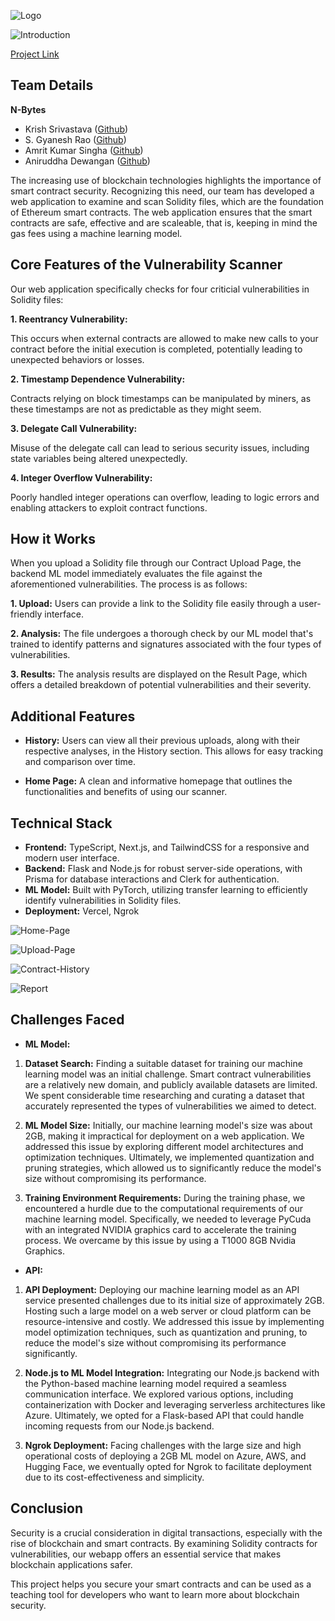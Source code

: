 ![Logo](https://cdn.discordapp.com/attachments/1075621727004016721/1232023393944211476/logo.png?ex=66391633&is=6626a133&hm=ddc683698452ff6f5ef5d444d985c58cbffbaf4b31b2b4d042b7e55b1bd7e4dc&)

![Introduction](https://media.giphy.com/media/v1.Y2lkPTc5MGI3NjExc2JtNjRmMmYwZnBzb2J0a3hxY3g1ZjZ3OTF0b216YTR0NWdtNTF6bCZlcD12MV9pbnRlcm5hbF9naWZfYnlfaWQmY3Q9Zw/PWiW9Wq3BnlRLlJkDw/giphy.gif)

[Project Link](https://github.com/Gyanesh-Rao28/smartverify)

## **Team Details**
**N-Bytes**
- Krish Srivastava    ([Github](https://github.com/retr0-kernel/))
- S. Gyanesh Rao      ([Github](https://github.com/Gyanesh-Rao28))
- Amrit Kumar Singha  ([Github](https://github.com/Amrit-Kumar-Singha))
- Aniruddha Dewangan  ([Github](https://github.com/Ani-RudE))

The increasing use of blockchain technologies highlights the importance of smart contract security. Recognizing this need, our team has developed a web application to examine and scan Solidity files, which are the foundation of Ethereum smart contracts. The web application ensures that the smart contracts are safe, effective and are scaleable, that is, keeping in mind the gas fees using a machine learning model.

## **Core Features of the Vulnerability Scanner**

Our web application specifically checks for four criticial vulnerabilities in Solidity files:

**1. Reentrancy Vulnerability:** 

This occurs when external contracts are allowed to make new calls to your contract before the initial execution is completed, potentially leading to unexpected behaviors or losses.

**2. Timestamp Dependence Vulnerability:**  

Contracts relying on block timestamps can be manipulated by miners, as these timestamps are not as predictable as they might seem.

**3. Delegate Call Vulnerability:**

Misuse of the delegate call can lead to serious security issues, including state variables being altered unexpectedly. 

**4. Integer Overflow Vulnerability:**

Poorly handled integer operations can overflow, leading to logic errors and enabling attackers to exploit contract functions.

## **How it Works**

When you upload a Solidity file through our Contract Upload Page, the backend ML model immediately evaluates the file against the aforementioned vulnerabilities. The process is as follows:

**1. Upload:** Users can provide a link to the Solidity file easily through a user-friendly interface. 

**2. Analysis:** The file undergoes a thorough check by our ML model that's trained to identify patterns and signatures associated with the four types of vulnerabilities.

**3. Results:** The analysis results are displayed on the Result Page, which offers a detailed breakdown of potential vulnerabilities and their severity.

## **Additional Features**

- **History:** Users can view all their previous uploads, along with their respective analyses, in the History section. This allows for easy tracking and comparison over time.

- **Home Page:** A clean and informative homepage that outlines the functionalities and benefits of using our scanner.

## **Technical Stack**

- **Frontend:** TypeScript, Next.js, and TailwindCSS for a responsive and modern user interface.
- **Backend:** Flask and Node.js for robust server-side operations, with Prisma for database interactions and Clerk for authentication.
- **ML Model:**  Built with PyTorch, utilizing transfer learning to efficiently identify vulnerabilities in Solidity files.
- **Deployment:** Vercel, Ngrok

![Home-Page](https://dev-to-uploads.s3.amazonaws.com/uploads/articles/gnos6k0f9wrvdew1llj3.jpg)


![Upload-Page](https://dev-to-uploads.s3.amazonaws.com/uploads/articles/ed8tg7esp03aif0dask8.jpg)


![Contract-History](https://dev-to-uploads.s3.amazonaws.com/uploads/articles/f5aqm0qcntl1srm3gaae.jpg)


![Report](https://dev-to-uploads.s3.amazonaws.com/uploads/articles/h7om00g5l9dz4zb6kfxz.jpg)


## **Challenges Faced**

- **ML Model:**

1. **Dataset Search:** Finding a suitable dataset for training our machine learning model was an initial challenge. Smart contract vulnerabilities are a relatively new domain, and publicly available datasets are limited. We spent considerable time researching and curating a dataset that accurately represented the types of vulnerabilities we aimed to detect.

2. **ML Model Size:** Initially, our machine learning model's size was about 2GB, making it impractical for deployment on a web application. We addressed this issue by exploring different model architectures and optimization techniques. Ultimately, we implemented quantization and pruning strategies, which allowed us to significantly reduce the model's size without compromising its performance.

3. **Training Environment Requirements:** During the training phase, we encountered a hurdle due to the computational requirements of our machine learning model. Specifically, we needed to leverage PyCuda with an integrated NVIDIA graphics card to accelerate the training process. We overcame by this issue by using a T1000 8GB Nvidia Graphics.

- **API:**

1. **API Deployment:** Deploying our machine learning model as an API service presented challenges due to its initial size of approximately 2GB. Hosting such a large model on a web server or cloud platform can be resource-intensive and costly. We addressed this issue by implementing model optimization techniques, such as quantization and pruning, to reduce the model's size without compromising its performance significantly.

2. **Node.js to ML Model Integration:** Integrating our Node.js backend with the Python-based machine learning model required a seamless communication interface. We explored various options, including containerization with Docker and leveraging serverless architectures like Azure. Ultimately, we opted for a Flask-based API that could handle incoming requests from our Node.js backend.

3. **Ngrok Deployment:** Facing challenges with the large size and high operational costs of deploying a 2GB ML model on Azure, AWS, and Hugging Face, we eventually opted for Ngrok to facilitate deployment due to its cost-effectiveness and simplicity.

## **Conclusion**

Security is a crucial consideration in digital transactions, especially with the rise of blockchain and smart contracts. By examining Solidity contracts for vulnerabilities, our webapp offers an essential service that makes blockchain applications safer.

This project helps you secure your smart contracts and can be used as a teaching tool for developers who want to learn more about blockchain security. 
